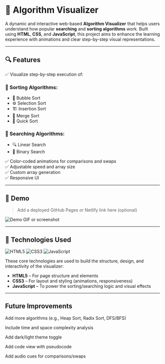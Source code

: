 # 🧠 Algorithm Visualizer

A dynamic and interactive web-based **Algorithm Visualizer** that helps users understand how popular **searching** and **sorting algorithms** work. Built using **HTML**, **CSS**, and **JavaScript**, this project aims to enhance the learning experience with animations and clear step-by-step visual representations.

---

## 🔍 Features

✅ Visualize step-by-step execution of:

### 🧩 Sorting Algorithms:
- 🔢 Bubble Sort  
- ⚙️ Selection Sort  
- 🏗️ Insertion Sort  
- 🔁 Merge Sort  
- 🔀 Quick Sort  

### 🔎 Searching Algorithms:
- 🔍 Linear Search  
- 🔎 Binary Search  

✅ Color-coded animations for comparisons and swaps  
✅ Adjustable speed and array size  
✅ Custom array generation  
✅ Responsive UI

---

## 📸 Demo

> Add a deployed GitHub Pages or Netlify link here (optional)

![Demo GIF or screenshot](link-to-screenshot-or-gif)

---

## 🚀 Technologies Used

<p align="left">
  <img src="https://img.shields.io/badge/HTML5-E34F26?style=for-the-badge&logo=html5&logoColor=white" alt="HTML5"/>
  <img src="https://img.shields.io/badge/CSS3-1572B6?style=for-the-badge&logo=css3&logoColor=white" alt="CSS3"/>
  <img src="https://img.shields.io/badge/JavaScript-F7DF1E?style=for-the-badge&logo=javascript&logoColor=black" alt="JavaScript"/>
</p>

These core technologies are used to build the structure, design, and interactivity of the visualizer:

- **HTML5** – For page structure and elements  
- **CSS3** – For layout and styling (animations, responsiveness)  
- **JavaScript** – To power the sorting/searching logic and visual effects

---

## Future Improvements
Add more algorithms (e.g., Heap Sort, Radix Sort, DFS/BFS)

Include time and space complexity analysis

Add dark/light theme toggle

Add code view with pseudocode

Add audio cues for comparisons/swaps
